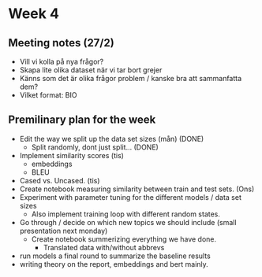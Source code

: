 # Week 4

## Meeting notes (27/2)

- Vill vi kolla på nya frågor?
- Skapa lite olika dataset när vi tar bort grejer
- Känns som det är olika frågor problem / kanske bra att sammanfatta dem?
- Vilket format: BIO

## Premilinary plan for the week

- Edit the way we split up the data set sizes (mån) (DONE)
    - Split randomly, dont just split... (DONE)
- Implement similarity scores (tis)
    - embeddings
    - BLEU
- Cased vs. Uncased. (tis)
- Create notebook measuring similarity between train and test sets. (Ons)
- Experiment with parameter tuning for the different models / data set sizes
    - Also implement training loop with different random states.
- Go through / decide on which new topics we should include (small presentation next monday)
    - Create notebook summerizing everything we have done.
        - Translated data with/without abbrevs
- run models a final round to summarize the baseline results
- writing theory on the report, embeddings and bert mainly.
